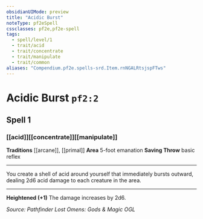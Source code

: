 ```yaml
---
obsidianUIMode: preview
title: "Acidic Burst"
noteType: pf2eSpell
cssclasses: pf2e,pf2e-spell
tags:
  - spell/level/1
  - trait/acid
  - trait/concentrate
  - trait/manipulate
  - trait/common
aliases: "Compendium.pf2e.spells-srd.Item.rnNGALRtsjspFTws" 
---
```

# Acidic Burst  `pf2:2`  
## Spell 1
### [[acid]][[concentrate]][[manipulate]]
**Traditions** [[arcane]], [[primal]]
**Area** 5-foot emanation
**Saving Throw** basic reflex
* * * 
You create a shell of acid around yourself that immediately bursts outward, dealing 2d6 acid damage to each creature in the area.

* * *

**Heightened (+1)** The damage increases by 2d6.

*Source: Pathfinder Lost Omens: Gods & Magic*
*OGL*